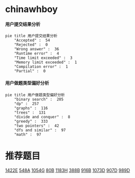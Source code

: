 # chinawhboy

<!-- tabs:start -->



#### **用户提交结果分析**

```mermaid
pie title 用户提交结果分析
    "Accepted" :  54
    "Rejected" :  0
    "Wrong answer" :  36
    "Runtime error" :  4
    "Time limit exceeded" :  3
    "Memory limit exceeded" :  1
    "Compilation error" :  1
    "Partial" :  0
```

#### **用户做题类型偏好分析**

```mermaid
pie title 用户做题类型偏好分析
    "binary search" :  205
    "dp" :  257
    "graphs" :  116
    "trees" :  131
    "divide and conquer" :  8
    "greedy" :  333
    "two pointers" :  42
    "dfs and similar" :  97
    "math" :  97
```



<!-- tabs:end -->
# 推荐题目
[1422E](https://codeforces.com/contest/1422/problem/E)
[548A](https://codeforces.com/contest/548/problem/A)
[1054G](https://codeforces.com/contest/1054/problem/G)
[80B](https://codeforces.com/contest/80/problem/B)
[1183H](https://codeforces.com/contest/1183/problem/H)
[388B](https://codeforces.com/contest/388/problem/B)
[916B](https://codeforces.com/contest/916/problem/B)
[1073D](https://codeforces.com/contest/1073/problem/D)
[907D](https://codeforces.com/contest/907/problem/D)
[989D](https://codeforces.com/contest/989/problem/D)
